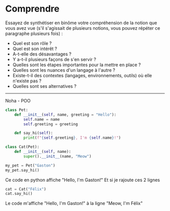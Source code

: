 # Comprendre

Essayez de synthétiser en binôme votre compréhension de la notion que vous avez vue (s'il s'agissait de plusieurs notions, vous pouvez répéter ce paragraphe plusieurs fois) : 
- Quel est son rôle ? 
- Quel est son intérêt ? 
- A-t-elle des désavantages ? 
- Y a-t-il plusieurs façons de s'en servir ? 
- Quelles sont les étapes importantes pour la mettre en place ? 
- Quelles sont les nuances d'un langage à l'autre ? 
- Existe-t-il des contextes (langages, environnements, outils) où elle n'existe pas ? 
- Quelles sont ses alternatives ? 

-------------------------------------------------------------------------------------

Noha - POO

```python
class Pet:
	def __init__(self, name, greeting = "Hello"):
		self.name = name
		self.greeting = greeting

	def say_hi(self):
		print(f"{self.greeting}, I'm {self.name}!")

class Cat(Pet):
	def __init__(self, name):
		super().__init__(name, "Meow")

my_pet = Pet("Gaston")
my_pet.say_hi()
```

Ce code en python affiche "Hello, I'm Gaston!"
Et si je rajoute ces 2 lignes

```python
cat = Cat("Félix")
cat.say_hi()
```

Le code m'affiche "Hello, I'm Gaston!" à la ligne "Meow, I'm Félix"
